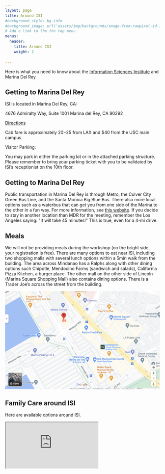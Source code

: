 ```yaml
---
layout: page
title: Around ISI
#background_style: bg-info
#background_image: url('assets/img/backgrounds/image-from-rawpixel-id-1199650-jpeg.jpg')
# Add a link to the the top menu
menus:
  header:
    title: Around ISI
    weight: 2

---
```


Here is what you need to know about the [Information Sciences Institute](https://www.isi.edu/) and Marina Del Rey

## <a name='gettingto'> Getting to Marina Del Rey </a>

ISI is located in Marina Del Rey, CA:

4676 Admiralty Way, Suite 1001
Marina del Rey, CA 90292

[Directions](https://goo.gl/maps/2f9C6U5hdMS3SQut9)

Cab fare is approximately $20-$25 from LAX and $40 from the USC main campus.

Visitor Parking:

You may park in either the parking lot or in the attached parking structure. Please remember to bring your parking ticket with you to be validated by ISI’s receptionist on the 10th floor.


## <a name='gettingaround'> Getting to Marina Del Rey </a>

Public transportation in Marina Del Rey is through Metro, the Culver City Green Bus Line, and the Santa Monica Big Blue Bus. There also more local options such as a waterbus that can get you from one side of the Marina to the other in a fun way. For more information, see [this website](https://visitmdr.com/plan-your-visit/transportation). If you decide to stay in another location than MDR for the meeting, remember the Los Angeles saying: "It will take 45 minutes!" This is true, even for a 4-mi drive. 

## <a name='meals'> Meals </a>

We will not be providing meals during the workshop (on the bright side, your registration is free). There are many options to eat near ISI, including two shopping malls with several lunch options within a 5min walk from the building. The area across Mindanao has a Ralphs along with other dining options such Chipotle, Mendocino Farms (sandwich and salads), California Pizza Kitchen, a burger place. The other mall on the other side of Lincoln (Marina Square Shopping Mall) also contains dining options. There is a Trader Joe’s across the street from the building.

![Map around ISI](./assets/img/Map.png)

## <a name='familycare'> Family Care around ISI </a>

Here are available options around ISI. 

<div>
  <iframe src="https://winnie.com/search?category=daycares&age=YR_8&near=90292">
  </iframe>
</div>


